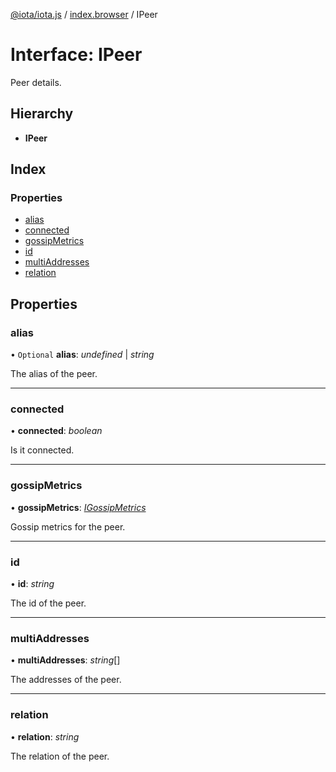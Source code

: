 [@iota/iota.js](../README.md) / [index.browser](../modules/index_browser.md) / IPeer

# Interface: IPeer

Peer details.

## Hierarchy

* **IPeer**

## Index

### Properties

* [alias](index_browser.ipeer.md#alias)
* [connected](index_browser.ipeer.md#connected)
* [gossipMetrics](index_browser.ipeer.md#gossipmetrics)
* [id](index_browser.ipeer.md#id)
* [multiAddresses](index_browser.ipeer.md#multiaddresses)
* [relation](index_browser.ipeer.md#relation)

## Properties

### alias

• `Optional` **alias**: *undefined* \| *string*

The alias of the peer.

___

### connected

• **connected**: *boolean*

Is it connected.

___

### gossipMetrics

• **gossipMetrics**: [*IGossipMetrics*](models_igossipmetrics.igossipmetrics.md)

Gossip metrics for the peer.

___

### id

• **id**: *string*

The id of the peer.

___

### multiAddresses

• **multiAddresses**: *string*[]

The addresses of the peer.

___

### relation

• **relation**: *string*

The relation of the peer.
